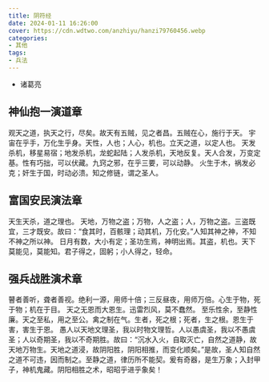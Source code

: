 ```yaml
---
title: 阴符经
date: 2024-01-11 16:26:00
cover: https://cdn.wdtwo.com/anzhiyu/hanzi79760456.webp
categories:
- 其他
tags:
- 兵法
---
```


- 诸葛亮  
  
## 神仙抱一演道章  
观天之道，执天之行，尽矣。故天有五贼，见之者昌。五贼在心，施行于天。 宇宙在乎手，万化生乎身。天性，人也；人心，机也。立天之道，以定人也。
天发杀机，移星易宿；地发杀机，龙蛇起陆；人发杀机，天地反复。天人合发，万变定基。性有巧拙，可以伏藏。九窍之邪，在乎三要，可以动静。
火生于木，祸发必克；奸生于国，时动必溃。知之修链，谓之圣人。

## 富国安民演法章
天生天杀，道之理也。
天地，万物之盗；万物，人之盗；人，万物之盗。三盗既宜，三才既安。故曰：“食其时，百骸理；动其机，万化安。”人知其神之神，不知不神之所以神。
日月有数，大小有定；圣功生焉，神明出焉。其盗，机也。天下莫能见，莫能知。君子得之，固躬；小人得之，轻命。

## 强兵战胜演术章
瞽者善听，聋者善视。绝利一源，用师十倍；三反昼夜，用师万倍。心生于物，死于物；机在于目。
天之无恩而大恩生。迅雷烈风，莫不蠢然。
至乐性余，至静性廉。天之至私，用之至公。禽之制在气。生者，死之根；死者，生之根。恩生于害，害生于恩。
愚人以天地文理圣，我以时物文理哲。人以愚虞圣，我以不愚虞圣；人以奇期圣，我以不奇期胜。故曰：“沉水入火，自取灭亡，自然之道静，故天地万物生。天地之道浸，故阴阳胜，阴阳相推，而变化顺矣。”是故，圣人知自然之道不可违，因而制之。至静之道，律历所不能契。爰有奇器，是生万象；入封甲子，神机鬼藏。阴阳相胜之术，昭昭乎进乎象矣！






